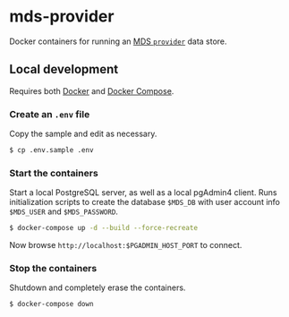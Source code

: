 # mds-provider

Docker containers for running an [MDS `provider`][provider] data store.

## Local development

Requires both [Docker][docker] and [Docker Compose][compose].

### Create an `.env` file

Copy the sample and edit as necessary.

```bash
$ cp .env.sample .env
```

### Start the containers

Start a local PostgreSQL server, as well as a local pgAdmin4 client. Runs initialization
scripts to create the database `$MDS_DB` with user account info `$MDS_USER` and `$MDS_PASSWORD`.

```bash
$ docker-compose up -d --build --force-recreate
```

Now browse `http://localhost:$PGADMIN_HOST_PORT` to connect.

### Stop the containers

Shutdown and completely erase the containers.

```bash
$ docker-compose down
```

[compose]: https://docs.docker.com/compose/overview/
[docker]: https://www.docker.com/
[provider]: https://github.com/CityOfLosAngeles/mobility-data-specification/tree/master/provider

